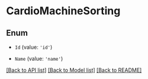 # CardioMachineSorting

## Enum


* `Id` (value: `'id'`)

* `Name` (value: `'name'`)


[[Back to API list]](../README.md#documentation-for-api-endpoints) [[Back to Model list]](../README.md#documentation-for-models) [[Back to README]](../README.md)
